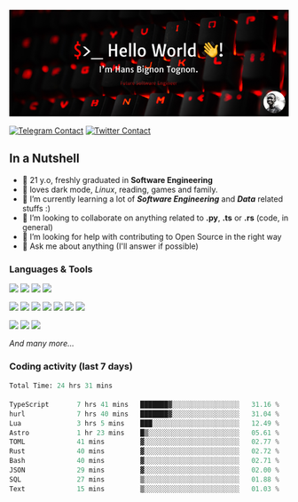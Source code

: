 ![Cover](assets/gh-readme-cover.png)

[![Telegram Contact](https://img.shields.io/badge/Telegram-%230088CC.svg?style=for-the-badge&logo=telegram&logoColor=white)](https://t.me/hanstobi) [![Twitter Contact](https://img.shields.io/badge/Twitter-%2308A0E9.svg?style=for-the-badge&logo=twitter&logoColor=white)](https://twitter.com/_tobihans)

## In a Nutshell
- 👤 21 y.o, freshly graduated in **Software Engineering**
- 🖤 loves dark mode, *Linux*, reading, games and family.
- 🌱 I’m currently learning a lot of ***Software Engineering*** and ***Data*** related stuffs :)
- 👯 I’m looking to collaborate on anything related to **.py**, **.ts** or **.rs** (code, in general)
- 🤔 I’m looking for help with contributing to Open Source in the right way
- 💬 Ask me about anything (I'll answer if possible)

### Languages & Tools
![](https://img.shields.io/badge/Linux-%23eab30f.svg?style=for-the-badge&logo=linux&logoColor=black) ![](https://img.shields.io/badge/Git-%23e54a2f.svg?style=for-the-badge&logo=git&logoColor=white) ![](https://img.shields.io/badge/Github-%231a1d21.svg?style=for-the-badge&logo=github&logoColor=white) ![](https://img.shields.io/badge/Docker-%230394f0.svg?style=for-the-badge&logo=docker&logoColor=white)

![](https://img.shields.io/badge/C-%231a1d21.svg?style=for-the-badge&logo=C&logoColor=white) ![](https://img.shields.io/badge/TypeScript-%230074c2.svg?style=for-the-badge&logo=typescript&logoColor=white) ![](https://img.shields.io/badge/Python-%23f0c540.svg?style=for-the-badge&logo=python) ![](https://img.shields.io/badge/Rust-%23ea4800.svg?style=for-the-badge&logo=rust) ![](https://img.shields.io/badge/Php-%237175aa.svg?style=for-the-badge&logo=php&logoColor=white) ![](https://img.shields.io/badge/HTML-%23d84924.svg?style=for-the-badge&logo=html5&logoColor=white) ![](https://img.shields.io/badge/Scss-%23c45f92.svg?style=for-the-badge&logo=sass&logoColor=white)

![](https://img.shields.io/badge/Vue-%23314559.svg?style=for-the-badge&logo=vue.js) ![](https://img.shields.io/badge/Laravel-%23e54a2f.svg?style=for-the-badge&logo=laravel&logoColor=white) ![](https://img.shields.io/badge/Adonis-%235a45ff.svg?style=for-the-badge&logo=adonisjs)

*And many more...*

### Coding activity (last 7 days)
<!--START_SECTION:waka-->

```python
Total Time: 24 hrs 31 mins

TypeScript       7 hrs 41 mins   ███████▓░░░░░░░░░░░░░░░░░   31.16 %
hurl             7 hrs 40 mins   ███████▓░░░░░░░░░░░░░░░░░   31.04 %
Lua              3 hrs 5 mins    ███░░░░░░░░░░░░░░░░░░░░░░   12.49 %
Astro            1 hr 23 mins    █▒░░░░░░░░░░░░░░░░░░░░░░░   05.61 %
TOML             41 mins         ▓░░░░░░░░░░░░░░░░░░░░░░░░   02.77 %
Rust             40 mins         ▓░░░░░░░░░░░░░░░░░░░░░░░░   02.72 %
Bash             40 mins         ▓░░░░░░░░░░░░░░░░░░░░░░░░   02.71 %
JSON             29 mins         ▓░░░░░░░░░░░░░░░░░░░░░░░░   02.00 %
SQL              27 mins         ▒░░░░░░░░░░░░░░░░░░░░░░░░   01.88 %
Text             15 mins         ▒░░░░░░░░░░░░░░░░░░░░░░░░   01.03 %
```

<!--END_SECTION:waka-->
